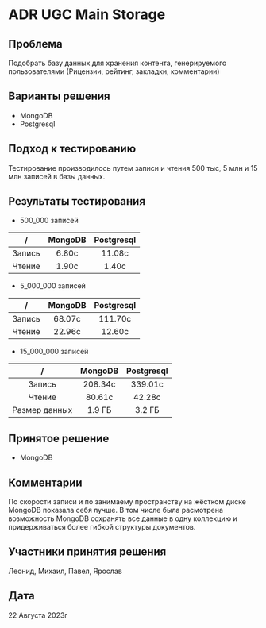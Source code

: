 # ADR UGC Main Storage

## Проблема

Подобрать базу данных для хранения контента, генерируемого пользователями (Рицензии, рейтинг, закладки, комментарии)

## Варианты решения

- MongoDB
- Postgresql

## Подход к тестированию

Тестирование производилось путем записи и чтения 500 тыс, 5 млн и 15 млн записей в базы данных.

## Результаты тестирования

- 500_000 записей

|   /    | MongoDB | Postgresql |
|:------:|:-------:|:----------:|
| Запись |   6.80c   |    11.08c    |
| Чтение |   1.90с   |    1.40с     |

- 5_000_000 записей

|   /    | MongoDB | Postgresql |
|:------:|:-------:|:----------:|
| Запись |   68.07c   |    111.70c    |
| Чтение |   22.96с   |    12.60c     |

- 15_000_000 записей

|   /    | MongoDB | Postgresql |
|:------:|:-------:|:----------:|
| Запись |   208.34c   |    339.01c    |
| Чтение |   80.61с   |    42.28с     |
| Размер данных | 1.9 ГБ | 3.2 ГБ |


## Принятое решение

- MongoDB

## Комментарии

По скорости записи и по занимаему пространству на жёстком диске MongoDB показала себя лучше.
В том числе была расмотрена возможность MongoDB сохранять все данные в одну коллекцию
и придерживаться более гибкой структуры документов.

## Участники принятия решения

Леонид, Михаил, Павел, Ярослав

## Дата

22 Августа 2023г
